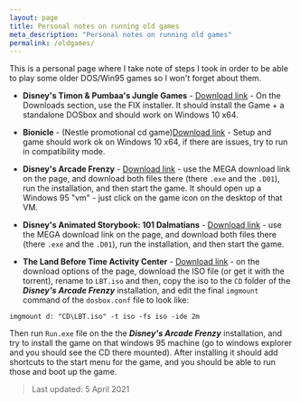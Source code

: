 ```yaml
---
layout: page
title: Personal notes on running old games
meta_description: "Personal notes on running old games"
permalink: /oldgames/
---
```


This is a personal page where I take note of steps I took in order to be able to play some older DOS/Win95 games so I won't forget about them.

- **Disney's Timon & Pumbaa's Jungle Games** - [Download link](https://www.myabandonware.com/game/disney-s-timon-pumbaa-s-jungle-games-3j3) - On the Downloads section, use the FIX installer. It should install the Game + a standalone DOSbox and should work on Windows 10 x64.

- **Bionicle** - (Nestle promotional cd game)[Download link](https://biomediaproject.com/bmp/promo-cds/nestle/) - Setup and game should work ok on Windows 10 x64, if there are issues, try to run in compatibility mode.

- **Disney's Arcade Frenzy** - [Download link](https://collectionchamber.blogspot.com/p/disneys-arcade-frenzy.html) - use the MEGA download link on the page, and download both files there (there `.exe` and the `.D01`), run the installation, and then start the game. It should open up a Windows 95 "vm" - just click on the game icon on the desktop of that VM.

- **Disney's Animated Storybook: 101 Dalmatians** - [Download link](https://collectionchamber.blogspot.com/p/disneys-animated-storybook-101.html) - use the MEGA download link on the page, and download both files there (there `.exe` and the `.D01`), run the installation, and then start the game.

- **The Land Before Time Activity Center** - [Download link](https://archive.org/details/thelandbeforetimeactivitycentercdrom) - on the download options of the page, download the ISO file (or get it with the torrent), rename to `LBT.iso` and then, copy the iso to the `CD` folder of the ***Disney's Arcade Frenzy*** installation, and edit the final `imgmount` command of the  `dosbox.conf` file to look like:
```
imgmount d: "CD\LBT.iso" -t iso -fs iso -ide 2m
```
Then run `Run.exe` file on the the ***Disney's Arcade Frenzy*** installation, and try to install the game on that windows 95 machine (go to windows explorer and you should see the CD there mounted). After installing it should add shortcuts to the start menu for the game, and you should be able to run those and boot up the game.


> Last updated: 5 April 2021